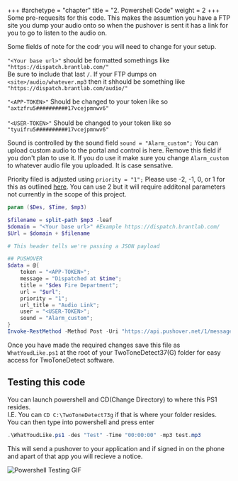 +++
#archetype = "chapter"
title = "2. Powershell Code"
weight = 2
+++
Some pre-requesits for this code. This makes the assumtion you have a FTP site you dump your audio onto so when the pushover is sent it has a link for you to go to listen to the audio on. 

Some fields of note for the codr you will need to change for your setup. 

`"<Your base url>"` should be formatted somethings like `"https://dispatch.brantlab.com/"` 
<br>
Be sure to include that last `/`. If your FTP dumps on `<site>/audio/whatever.mp3` then it shhould be something like `"https://dispatch.brantlab.com/audio/"`

`"<APP-TOKEN>"` Should be changed to your token like so `"axtzfru5##########17vcejpmnwv6"`<br><br>
`"<USER-TOKEN>"` Should be changed to your token like so `"tyuifru5##########17vcejpmnwv6"`
<br>

Sound is controlled by the sound field `sound = "Alarm_custom";` You can upload custom audio to the portal and control is here. Remove this field if you don't plan to use it. If you do use it make sure you change `Alarm_custom` to whatever audio file you uploaded. It is case sensative. 

Priority filed is adjusted using `priority = "1";` Please use -2, -1, 0, or 1 for this as outlined [here](https://pushover.net/api#priority). You can use 2 but it will require additonal parameters not currently in the scope of this project. 


``` powershell
param ($Des, $Time, $mp3)

$filename = split-path $mp3 -leaf
$domain = "<Your base url>" #Example https://dispatch.brantlab.com/
$Url = $domain + $filename

# This header tells we're passing a JSON payload

## PUSHOVER
$data = @{
    token = "<APP-TOKEN>";
    message = "Dispatched at $time";
    title = "$des Fire Department";
    url = "$url";
    priority = "1";
    url_title = "Audio Link";
    user = "<USER-TOKEN>";
    sound = "Alarm_custom";
}
Invoke-RestMethod -Method Post -Uri "https://api.pushover.net/1/messages.json" -Body $data | Out-Null
```

Once you have made the required changes save this file as `WhatYoudLike.ps1` at the root of your TwoToneDetect37(G) folder for easy access for TwoToneDetect software. 

## Testing this code
You can launch powershell and CD(Change Directory) to where this PS1 resides. 
<br>I.E. You can `CD C:\TwoToneDetect73g` if that is where your folder resides. 
<br> You can then type into powershell and press enter
<br>
``` powershell
.\WhatYoudLike.ps1 -des "Test" -Time "00:00:00" -mp3 test.mp3
```
This will send a pushover to your application and if signed in on the phone and apart of that app you will recieve a notice. 

![Powershell Testing GIF](/imgs/PS_test.gif)